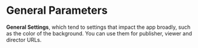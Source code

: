 # General Parameters

**General Settings**, which tend to settings that impact the app broadly, such as the color of the background. You can use them for publisher, viewer and director URLs.
